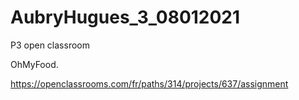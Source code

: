 # AubryHugues_3_08012021

P3 open classroom 

OhMyFood. 

https://openclassrooms.com/fr/paths/314/projects/637/assignment
